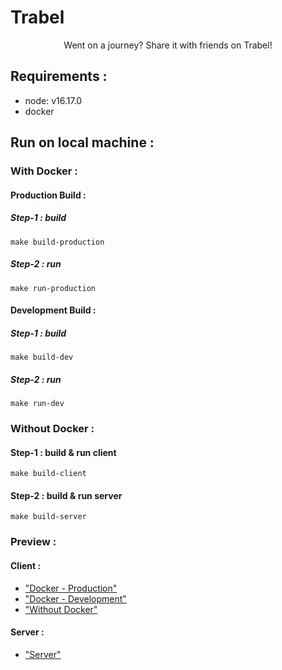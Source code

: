 # Trabel

 <p align="center">Went on a journey? Share it with friends on Trabel!</p>

## Requirements :

- node: v16.17.0
- docker

## Run on local machine :

### With Docker :

#### Production Build :

##### Step-1 : build

    make build-production

##### Step-2 : run

```make run-production```

#### Development Build :

##### Step-1 : build

```make build-dev```

##### Step-2 : run

```make run-dev```


### Without Docker :

#### Step-1 : build & run client

```make build-client```

#### Step-2 : build & run server

```make build-server```

### Preview :

#### Client : 

- ["Docker - Production"](https://localhost:8080)
- ["Docker - Development"](https://localhost:3000)
- ["Without Docker"](https://localhost:3000)

#### Server :

- ["Server"](https://localhost:5000)



